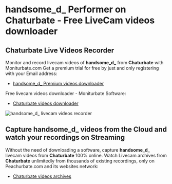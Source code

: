 # handsome_d_ Performer on Chaturbate - Free LiveCam videos downloader

## Chaturbate Live Videos Recorder

Monitor and record livecam videos of **handsome_d_** from **Chaturbate** with Moniturbate.com
Get a premium trial for free by just and only registering with your Email address:
* [handsome_d_ Premium videos downloader](https://moniturbate.com/request-demo-licence-key.html)

Free livecam videos downloader - Moniturbate Software:
* [Chaturbate videos downloader](https://moniturbate.com/moniturbate-download-software.html)

![handsome_d_ livecam videos recorder](https://peachurnet.com/templates/moniturbate-software.png)


## Capture handsome_d_ videos from the Cloud and watch your recordings on Streaming

Without the need of downloading a software, capture **handsome_d_** livecam videos from **Chaturbate** 100% online.
Watch Livecam archives from **Chaturbate** unlimitedly from thousands of existing recordings, only on Peachurbate.com and its websites network:
* [Chaturbate videos archives](https://peachurnet.com/)